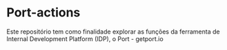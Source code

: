 # Port-actions

Este repositório tem como finalidade explorar as funções da ferramenta de Internal Development Platform (IDP), o Port - getport.io
